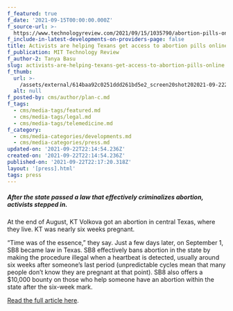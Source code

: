 ```yaml
---
f_featured: true
f_date: '2021-09-15T00:00:00.000Z'
f_source-url: >-
  https://www.technologyreview.com/2021/09/15/1035790/abortion-pills-online-texas-sb8/
f_include-in-latest-developments-on-providers-page: false
title: Activists are helping Texans get access to abortion pills online
f_publication: MIT Technology Review
f_author-2: Tanya Basu
slug: activists-are-helping-texans-get-access-to-abortion-pills-online
f_thumb:
  url: >-
    /assets/external/614baa92c0251ddd261bd5e2_screen20shot202021-09-2220at204.17.57%20PM.png
  alt: null
f_posted-by: cms/author/plan-c.md
f_tags:
  - cms/media-tags/featured.md
  - cms/media-tags/legal.md
  - cms/media-tags/telemedicine.md
f_category:
  - cms/media-categories/developments.md
  - cms/media-categories/press.md
updated-on: '2021-09-22T22:14:54.236Z'
created-on: '2021-09-22T22:14:54.236Z'
published-on: '2021-09-22T22:17:20.318Z'
layout: '[press].html'
tags: press
---
```


##### After the state passed a law that effectively criminalizes abortion, activists stepped in.

At the end of August, KT Volkova got an abortion in central Texas, where they live. KT was nearly six weeks pregnant.

“Time was of the essence,” they say. Just a few days later, on September 1, SB8 became law in Texas. SB8 effectively bans abortion in the state by making the procedure illegal when a heartbeat is detected, usually around six weeks after someone’s last period (unpredictable cycles mean that many people don’t know they are pregnant at that point). SB8 also offers a $10,000 bounty on those who help someone have an abortion within the state after the six-week mark.

[Read the full article here](https://www.technologyreview.com/2021/09/15/1035790/abortion-pills-online-texas-sb8/).
